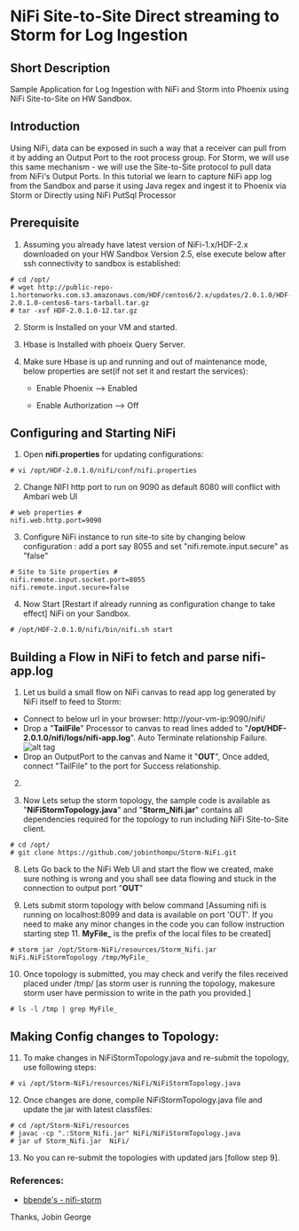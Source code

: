 
# NiFi Site-to-Site Direct streaming to Storm for Log Ingestion


## Short Description

Sample Application for Log Ingestion with NiFi and Storm into Phoenix using NiFi Site-to-Site on HW Sandbox.

## Introduction

Using NiFi, data can be exposed in such a way that a receiver can pull from it by adding an Output Port to the root process group. 
For Storm, we will use this same mechanism - we will use the Site-to-Site protocol to pull data from NiFi's Output Ports. In this tutorial we learn to capture NiFi app log from the Sandbox and parse it using Java regex and ingest it to Phoenix via Storm or Directly using NiFi PutSql Processor

## Prerequisite

1) Assuming you already have latest version of NiFi-1.x/HDF-2.x downloaded on your HW Sandbox Version 2.5, else execute below after ssh connectivity to sandbox is established:

```
# cd /opt/
# wget http://public-repo-1.hortonworks.com.s3.amazonaws.com/HDF/centos6/2.x/updates/2.0.1.0/HDF-2.0.1.0-centos6-tars-tarball.tar.gz
# tar -xvf HDF-2.0.1.0-12.tar.gz
```
2) Storm is Installed on your VM and started.

3) Hbase is Installed with phoeix Query Server.

4) Make sure Hbase is up and running and out of maintenance mode, below properties are set(if not set it and restart the services):
	
	- Enable Phoenix --> Enabled
	
	- Enable Authorization --> Off

## Configuring and Starting NiFi

1) Open **nifi.properties** for updating configurations:

```
# vi /opt/HDF-2.0.1.0/nifi/conf/nifi.properties
```

2) Change NIFI http port to run on 9090 as default 8080 will conflict with Ambari web UI

```
# web properties #
nifi.web.http.port=9090
```

3) Configure NiFi instance to run site-to site by changing below configuration : add a port say 8055 and set "nifi.remote.input.secure" as "false"

```
# Site to Site properties #
nifi.remote.input.socket.port=8055
nifi.remote.input.secure=false
```

4) Now Start [Restart if already running as configuration change to take effect] NiFi on your Sandbox.

```
# /opt/HDF-2.0.1.0/nifi/bin/nifi.sh start
```
## Building a Flow in NiFi to fetch and parse nifi-app.log

1) Let us build a small flow on NiFi canvas to read app log generated by NiFi itself to feed to Storm:
	
* Connect to below url in your browser: http://your-vm-ip:9090/nifi/
* Drop a  "**TailFile**" Processor to canvas to read lines added to "**/opt/HDF-2.0.1.0/nifi/logs/nifi-app.log**". Auto Terminate relationship Failure. 
![alt tag](https://github.com/jobinthompu/NiFi-Storm-Log-Ingestion/blob/master/resources/images/TailFile.jpg)
* Drop an OutputPort to the canvas and Name it "**OUT**", Once added, connect "TailFile" to the port for Success relationship.

2) 


1) Now Lets setup the storm topology, the sample code is available as "**NiFiStormTopology.java**" and "**Storm_Nifi.jar**" contains all dependencies required for the topology to run including NiFi Site-to-Site client.

```
# cd /opt/
# git clone https://github.com/jobinthompu/Storm-NiFi.git
```

8) Lets Go back to the NiFi Web UI and start the flow we created, make sure nothing is wrong and you shall see data flowing and stuck in the connection to output port "**OUT**"

9) Lets submit storm topology with below command [Assuming nifi is running on localhost:8099 and data is available on port 'OUT'. If you need to make any minor changes in the code  you can follow instruction starting step 11. **MyFile_** is the prefix of the local files to be created]

```
# storm jar /opt/Storm-NiFi/resources/Storm_Nifi.jar NiFi.NiFiStormTopology /tmp/MyFile_
```

10) Once topology is submitted, you may check and verify the files received placed under /tmp/ [as storm user is running the topology, makesure storm user have permission to write in the path you provided.]

```
# ls -l /tmp | grep MyFile_
```

## Making Config changes to Topology:

11) To make changes in NiFiStormTopology.java and re-submit the topology, use following steps:

```
# vi /opt/Storm-NiFi/resources/NiFi/NiFiStormTopology.java
```
12) Once changes are done, compile NiFiStormTopology.java file and update the jar with latest classfiles:

```
# cd /opt/Storm-NiFi/resources
# javac -cp ".:Storm_Nifi.jar" NiFi/NiFiStormTopology.java
# jar uf Storm_Nifi.jar  NiFi/
```

13) No you can re-submit the topologies with updated jars [follow step 9].


### References:

* [ bbende's - nifi-storm](https://github.com/apache/nifi/tree/master/nifi-external/nifi-storm-spout/src/main/java/org/apache/nifi/storm)


Thanks,
Jobin George

